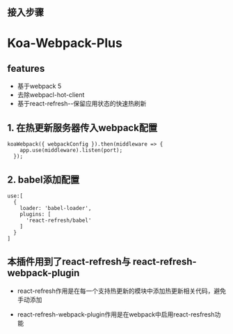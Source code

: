 
## 接入步骤

# Koa-Webpack-Plus
## features
 - 基于webpack 5
 - 去除webpacl-hot-client
 - 基于react-refresh--保留应用状态的快速热刷新

## 1. 在热更新服务器传入webpack配置

```
koaWebpack({ webpackConfig }).then(middleware => {
    app.use(middleware).listen(port);
  });
```

## 2. babel添加配置
```
use:[
  {
    loader: 'babel-loader',
    plugins: [
      'react-refresh/babel'
    ]
  }
]
```

## 本插件用到了react-refresh与 react-refresh-webpack-plugin

 - react-refresh作用是在每一个支持热更新的模块中添加热更新相关代码，避免手动添加

 - react-refresh-webpack-plugin作用是在webpack中启用react-resfresh功能




